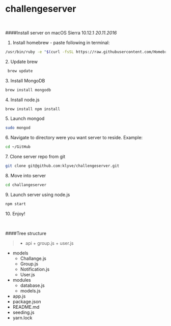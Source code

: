 # challengeserver

&nbsp;

####Install server on macOS Sierra 10.12.1
*20.11.2016*

1. Install homebrew - paste following in terminal: 

```bash
/usr/bin/ruby -e "$(curl -fsSL https://raw.githubusercontent.com/Homebrew/install/master/install)"
```

2\. Update brew
```bash
 brew update
```

3\. Install MongoDB
```bash
brew install mongodb
```

4\. Install node.js
```bash
brew install npm install
```

5\. Launch mongod
```bash
sudo mongod
```

6\. Navigate to directory were you want server to reside. Example:
```bash
cd ~/GitHub
```

7\. Clone server repo from git
```bash
git clone git@github.com:klyve/challengeserver.git
```
8\. Move into server
```bash
cd challangeserver
```

9\. Launch server using node.js
```bash
npm start
```
10\. Enjoy!

&nbsp;

####Tree structure

>- api
    + group.js
    + user.js
- models
    + Challange.js
    + Group.js
    + Notification.js
    + User.js
- modules
    + database.js
    + models.js
- app.js
- package.json
- README.md
- seeding.js
- yarn.lock